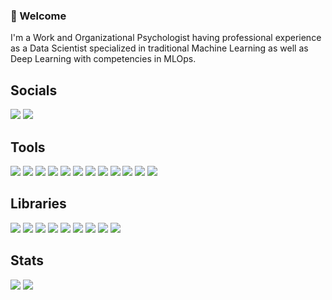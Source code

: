 ### 👋 Welcome

I'm a Work and Organizational Psychologist having professional experience as a Data Scientist specialized in traditional Machine Learning as well as Deep Learning with competencies in MLOps.

## Socials
<a href="https://www.linkedin.com/in/d-kleine"><img src="https://img.shields.io/badge/linkedin-grey?style=for-the-badge&logo=linkedin"/></a>
<a href="https://medium.com/@dkleine"> <img src="https://img.shields.io/badge/Medium-grey?style=for-the-badge&logo=medium"/></a>

## Tools
<img src="https://img.shields.io/badge/python-grey?style=for-the-badge&logo=python"/> <img src="https://img.shields.io/badge/jupyter-grey?style=for-the-badge&logo=jupyter"/> <img src="https://img.shields.io/badge/sqlite-grey?style=for-the-badge&logo=sqlite"/> <img src="https://img.shields.io/badge/docker-grey?style=for-the-badge&logo=docker"/> <img src="https://img.shields.io/badge/git-grey?style=for-the-badge&logo=git"/> <img src="https://img.shields.io/badge/github-grey?style=for-the-badge&logo=github"/> <img src="https://img.shields.io/badge/vs code-grey?style=for-the-badge&logo=visualstudiocode"/> <img src="https://img.shields.io/badge/azure-grey?style=for-the-badge&logo=microsoftazure"/> <img src="https://img.shields.io/badge/github actions-grey?style=for-the-badge&logo=githubactions"/> <img src="https://img.shields.io/badge/w&b-grey?style=for-the-badge&logo=weightsandbiases"/> <img src="https://img.shields.io/badge/swagger-grey?style=for-the-badge&logo=swagger"/> <img src="https://img.shields.io/badge/postman-grey?style=for-the-badge&logo=postman"/>

## Libraries
<img src="https://img.shields.io/badge/pytorch-grey?style=for-the-badge&logo=pytorch"/> <img src="https://img.shields.io/badge/sklearn-grey?style=for-the-badge&logo=scikitlearn"/> <img src="https://img.shields.io/badge/OpenCV-grey?style=for-the-badge&logo=opencv"/> <img src="https://img.shields.io/badge/numpy-grey?style=for-the-badge&logo=numpy"/> <img src="https://img.shields.io/badge/pandas-grey?style=for-the-badge&logo=pandas"/> <img src="https://img.shields.io/badge/scipy-grey?style=for-the-badge&logo=scipy"/> <img src="https://img.shields.io/badge/pytest-grey?style=for-the-badge&logo=pytest"/> <img src="https://img.shields.io/badge/MLflow-grey?style=for-the-badge&logo=mlflow"/> <img src="https://img.shields.io/badge/fastapi-grey?style=for-the-badge&logo=fastapi"/>

## Stats
<img src="https://github-readme-stats.vercel.app/api?username=d-kleine&show_icons=true&theme=dark&hide_rank=true"/> 
<img src="https://github-readme-stats.vercel.app/api/top-langs/?username=d-kleine&layout=compact&show_icons=true&theme=dark&card_width=318"/>
